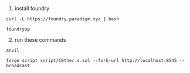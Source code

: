 1. install foundry
```
curl -L https://foundry.paradigm.xyz | bash

foundryup
```
2. run these commands
```
anvil

forge script script/CEther.s.sol --fork-url http://localhost:8545 --broadcast

```

